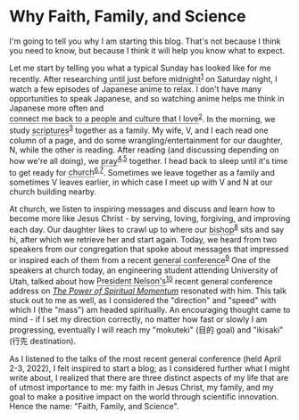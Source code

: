 # Why Faith, Family, and Science

I'm going to tell you why I am starting this blog. That's not because I think you need
to know, but because I think it will help you know what to expect.

Let me start by telling you what a typical Sunday has looked like for me recently. After
researching <span class="tooltip">until just before midnight
    <span class="tooltiptext">I don't work on Sundays as part of my
    personal efforts to keep the Sabbath day holy.</span></span><sup>[1][sabbath-day]</sup>
on Saturday night, I watch a few episodes of Japanese anime to relax. I don't have many opportunities to speak Japanese,
and so watching anime helps me think in Japanese more often and <span class="tooltip"> connect me back to a people and culture that I love
    <span class="tooltiptext">I served as a representative of
  Jesus Christ as a full-time missionary for two years in Japan from 2013 to
  2015.</span> </span><sup>[2][missionary]</sup>.
In the morning, we study <span class="tooltip"> scriptures
    <span class="tooltiptext">Scriptures are inspired texts recorded by ancient prophets
    as directed by God. I study from the Bible (Old and New Testaments), The Book of Mormon, Doctrine and Covenants, and
    the Pearl of Great Price.</span></span><sup>[3][scriptures]</sup>
together as a family. My wife, V, and I each read one column of a
page, and do some wrangling/entertainment for our daughter, N, while the other is reading. After
reading (and discussing depending on how we're all doing), we <span class="tooltip"> pray
    <span class="tooltiptext">Prayer is a conversation with God, during
    which we can express gratitude and ask for help and guidance in our lives. See page 303
    of the The Book of Mormon, Alma 37:37: "Counsel with the Lord in all thy doings, and he will direct thee for good"</span></span><sup>[4][prayer],[5][prayer-2]</sup>
together. I head back to sleep until it's time to get ready for <span class="tooltip">church
  <span class="tooltiptext">Each Sunday, we go to church for a two hour meeting that
  usually consists of prayer, singing, sermons followed by breaking out into
  age-specific lessons and discussions. The most important part of Sunday is the
  Sacrament which helps us to remember Jesus Christ and renew promises we've made to
  follow Him.</span></span><sup>[6][church],[7][church-2]</sup>.
Sometimes we leave together as a family and sometimes V leaves earlier, in which case
I meet up with V and N at our church building nearby.

At church, we listen to inspiring messages and discuss and learn how to become more like
Jesus Christ - by serving, loving, forgiving, and improving each day. Our daughter likes
to crawl up to where our <span class="tooltip">bishop
  <span class="tooltiptext">A bishop is the leader of a congregration
  who makes sure that people's needs are met. A bishop serves on a volunteer basis, and
  the assignment to be bishop, as with other assignments in the church, rotates
  periodically.</span> </span><sup>[8][bishop]</sup>
sits and say hi, after which we retrieve her and start again.
Today, we heard from two speakers from our congregation that spoke about messages that
impressed or inspired each of them from a recent <span class="tooltip">general conference
  <span class="tooltiptext">General conference is a global, bi-annual
  broadcast of "talks from religious leaders and performances of sacred music" where
  we "hear from modern-day prophets about God's message for us today".</span>
  </span><sup>[9][general-conference]</sup>
One of the speakers at church today, an engineering student attending
University of Utah, talked about how <span class="tooltip">President Nelson's
    <span class="tooltiptext">President Nelson is the prophet and President
    of The Church of Jesus Christ of Latter-day Saints (2018-present).</span>
    </span><sup>[10][prophet]</sup>
recent general conference address on [_The Power of Spiritual
Momentum_](https://www.churchofjesuschrist.org/study/general-conference/2022/04/47nelson)
resonated with him. This talk stuck out to me as well, as I considered the "direction"
and "speed" with which I (the "mass") am headed spiritually. An encouraging thought came
to mind - if I set my direction correctly, no matter how fast or slowly I am
progressing, eventually I will reach my "mokuteki" (目的 goal) and "ikisaki" (行先
destination).

As I listened to the talks of the most recent general conference (held April 2-3, 2022),
I felt inspired to start a blog; as I considered further what I might write about, I
realized that there are three distinct aspects of my life that are of utmost importance
to me: my faith in Jesus Christ, my family, and my goal to make a positive impact on the
world through scientific innovation. Hence the name: "Faith, Family, and Science".

<!-- <span class="tooltip">Example tooltip
  <span class="tooltiptext">Tooltip text</span>
</span> -->

<!-- not sure how to make this available to every md file w/o just copy-pasting -->

<style>
.tooltip {
  position: relative;
  display: inline-block;
  border-bottom: 1px dotted black;
}

.tooltip .tooltiptext {
  visibility: hidden;
  width: 120px;
  background-color: black;
  color: #fff;
  text-align: center;
  border-radius: 6px;
  padding: 5px 0;
  position: absolute;
  z-index: 1;
  bottom: 150%;
  left: 50%;
  margin-left: -60px;
}

.tooltip .tooltiptext::after {
  content: "";
  position: absolute;
  top: 100%;
  left: 50%;
  margin-left: -5px;
  border-width: 5px;
  border-style: solid;
  border-color: black transparent transparent transparent;
}

.tooltip:hover .tooltiptext {
  visibility: visible;
}
</style>

[sabbath-day]: https://www.churchofjesuschrist.org/comeuntochrist/belong/sunday-services/3-ways-to-keep-the-sabbath-day-holy

[missionary]: https://www.churchofjesuschrist.org/comeuntochrist/belong/share-goodness/10-things-to-know-about-missionaries

[scriptures]: https://www.churchofjesuschrist.org/comeuntochrist/believe/overview-series/scriptures

[prayer]: https://www.churchofjesuschrist.org/comeuntochrist/believe/book-of-mormon/prayer-in-the-book-of-mormon

[prayer-2]: https://www.churchofjesuschrist.org/comeuntochrist/believe/god/10-meaniningful-benefits-of-prayer

[church]: https://www.churchofjesuschrist.org/comeuntochrist/belong/sunday-services/what-to-expect-at-church

[church-2]: https://www.churchofjesuschrist.org/comeuntochrist/belong/sunday-services/what-are-sunday-services-like

[bishop]: https://www.churchofjesuschrist.org/comeuntochrist/belong/a-place-for-everyone/a-church-of-volunteers

[general-conference]: https://www.churchofjesuschrist.org/comeuntochrist/article/general-conference-gods-word-for-today

[prophet]: https://www.churchofjesuschrist.org/comeuntochrist/believe/restoration/god-speaks-to-us-through-prophets

<!-- Code Graveyard -->
<!-- [until just before midnight](# "I don't work on Sundays as part of my
personal efforts to keep the Sabbath day holy.") -->
<!-- [connect me back to a people and culture that I love](# "I served as a representative of
Jesus Christ as a full-time missionary for two years in Japan from 2013 to 2015.") -->

<!-- never got the following working -->
<!-- <a
href="https://www.churchofjesuschrist.org/study/scriptures" data-toggle="tooltip"
    data-original-title=""> scriptures</a> -->
<!-- <a href=""
data-toggle="tooltip" data-original-title="Prayer is a conversation with God, during
which we can express gratitude and ask for help and guidance in our lives. See page 303
of the The Book of Mormon, Alma 37:37: 'Counsel with the Lord in all thy doings, and he will direct thee for good'"> pray</a> -->